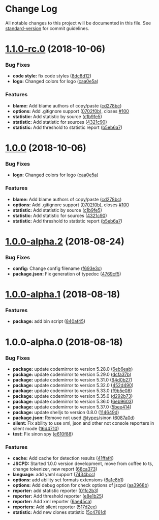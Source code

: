 # Change Log

All notable changes to this project will be documented in this file. See [standard-version](https://github.com/conventional-changelog/standard-version) for commit guidelines.

<a name="1.1.0-rc.0"></a>
# [1.1.0-rc.0](https://github.com/kucherenko/jscpd/compare/v1.0.0-alpha.2...v1.1.0-rc.0) (2018-10-06)


### Bug Fixes

* **code style:** fix code styles ([8dc8d12](https://github.com/kucherenko/jscpd/commit/8dc8d12))
* **logo:** Changed colors for logo ([caa0e5a](https://github.com/kucherenko/jscpd/commit/caa0e5a))


### Features

* **blame:** Add blame authors of copy/paste ([cd278bc](https://github.com/kucherenko/jscpd/commit/cd278bc))
* **options:** Add .gitignore support ([0702f0b](https://github.com/kucherenko/jscpd/commit/0702f0b)), closes [#100](https://github.com/kucherenko/jscpd/issues/100)
* **statistic:** Add statistic by source ([c1b9fe5](https://github.com/kucherenko/jscpd/commit/c1b9fe5))
* **statistic:** Add statistic for sources ([4321c90](https://github.com/kucherenko/jscpd/commit/4321c90))
* **statistic:** Add threshold to statistic report ([b5eb6a7](https://github.com/kucherenko/jscpd/commit/b5eb6a7))



<a name="1.0.0"></a>
# [1.0.0](https://github.com/kucherenko/jscpd/compare/v1.0.0-alpha.2...v1.0.0) (2018-10-06)


### Bug Fixes

* **logo:** Changed colors for logo ([caa0e5a](https://github.com/kucherenko/jscpd/commit/caa0e5a))


### Features

* **blame:** Add blame authors of copy/paste ([cd278bc](https://github.com/kucherenko/jscpd/commit/cd278bc))
* **options:** Add .gitignore support ([0702f0b](https://github.com/kucherenko/jscpd/commit/0702f0b)), closes [#100](https://github.com/kucherenko/jscpd/issues/100)
* **statistic:** Add statistic by source ([c1b9fe5](https://github.com/kucherenko/jscpd/commit/c1b9fe5))
* **statistic:** Add statistic for sources ([4321c90](https://github.com/kucherenko/jscpd/commit/4321c90))
* **statistic:** Add threshold to statistic report ([b5eb6a7](https://github.com/kucherenko/jscpd/commit/b5eb6a7))



<a name="1.0.0-alpha.2"></a>
# [1.0.0-alpha.2](https://github.com/kucherenko/jscpd/compare/v1.0.0-alpha.1...v1.0.0-alpha.2) (2018-08-24)


### Bug Fixes

* **config:** Change config filename ([f693e3c](https://github.com/kucherenko/jscpd/commit/f693e3c))
* **package.json:** Fix generation of typedoc ([4769cf5](https://github.com/kucherenko/jscpd/commit/4769cf5))



<a name="1.0.0-alpha.1"></a>
# [1.0.0-alpha.1](https://github.com/kucherenko/jscpd/compare/v1.0.0-alpha.0...v1.0.0-alpha.1) (2018-08-18)


### Features

* **package:** add bin script ([840af45](https://github.com/kucherenko/jscpd/commit/840af45))



<a name="1.0.0-alpha.0"></a>
# 1.0.0-alpha.0 (2018-08-18)


### Bug Fixes

* **package:** update codemirror to version 5.28.0 ([6eb6eab](https://github.com/kucherenko/jscpd/commit/6eb6eab))
* **package:** update codemirror to version 5.29.0 ([dcfa37b](https://github.com/kucherenko/jscpd/commit/dcfa37b))
* **package:** update codemirror to version 5.31.0 ([64d0b27](https://github.com/kucherenko/jscpd/commit/64d0b27))
* **package:** update codemirror to version 5.32.0 ([452d490](https://github.com/kucherenko/jscpd/commit/452d490))
* **package:** update codemirror to version 5.33.0 ([f9b5e08](https://github.com/kucherenko/jscpd/commit/f9b5e08))
* **package:** update codemirror to version 5.35.0 ([d292b73](https://github.com/kucherenko/jscpd/commit/d292b73))
* **package:** update codemirror to version 5.36.0 ([6eb9603](https://github.com/kucherenko/jscpd/commit/6eb9603))
* **package:** update codemirror to version 5.37.0 ([5bee414](https://github.com/kucherenko/jscpd/commit/5bee414))
* **package:** update shelljs to version 0.8.0 ([114649d](https://github.com/kucherenko/jscpd/commit/114649d))
* **package.json:** Remove not used [@types](https://github.com/types)/sinon ([6087a0d](https://github.com/kucherenko/jscpd/commit/6087a0d))
* **silent:** Fix ability to use xml, json and other not console reporters in silent mode ([16d4710](https://github.com/kucherenko/jscpd/commit/16d4710))
* **test:** Fix sinon spy ([e610f88](https://github.com/kucherenko/jscpd/commit/e610f88))


### Features

* **cache:** Add cache for detection results ([41ffaf4](https://github.com/kucherenko/jscpd/commit/41ffaf4))
* **JSCPD:** Started 1.0.0 version development, move from coffee to ts, change tokenizer, new report ([68ca373](https://github.com/kucherenko/jscpd/commit/68ca373))
* **language:** add yaml support ([7434bcc](https://github.com/kucherenko/jscpd/commit/7434bcc))
* **options:** add ability set formats extensions ([6a1e8b1](https://github.com/kucherenko/jscpd/commit/6a1e8b1))
* **options:** Add debug option for check options of jscpd ([aa3968b](https://github.com/kucherenko/jscpd/commit/aa3968b))
* **reporter:** add statistic reporter ([01fc2b3](https://github.com/kucherenko/jscpd/commit/01fc2b3))
* **reporter:** Add threshold reporter ([e8e1b25](https://github.com/kucherenko/jscpd/commit/e8e1b25))
* **reporter:** Add xml reporter ([6ae45ca](https://github.com/kucherenko/jscpd/commit/6ae45ca))
* **reporters:** Add silent reporter ([517d2ee](https://github.com/kucherenko/jscpd/commit/517d2ee))
* **statistic:** Add new clones statistic ([5c4761d](https://github.com/kucherenko/jscpd/commit/5c4761d))
